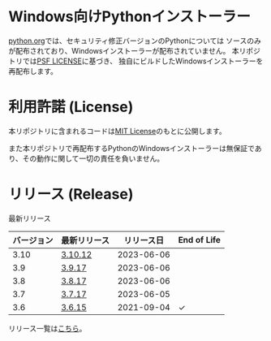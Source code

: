 # Windows向けPythonインストーラー

[python.org](https://www.python.org/)では、セキュリティ修正バージョンのPythonについては
ソースのみが配布されており、Windowsインストーラーが配布されていません。
本リポジトリでは[PSF LICENSE](https://docs.python.org/3/license.html#psf-license)に基づき、
独自にビルドしたWindowsインストーラーを再配布します。

# 利用許諾 (License)

本リポジトリに含まれるコードは[MIT License](https://github.com/kai2nenobu/win-python-installer/blob/main/LICENSE)のもとに公開します。

また本リポジトリで再配布するPythonのWindowsインストーラーは無保証であり、その動作に関して一切の責任を負いません。

# リリース (Release)

最新リリース

| バージョン | 最新リリース                                                                      | リリース日 | End of Life |
|------------|-----------------------------------------------------------------------------------|------------|-------------|
|       3.10 | [3.10.12](https://github.com/kai2nenobu/win-python-installer/releases/tag/v3.10.12) | 2023-06-06 |             |
|        3.9 | [3.9.17](https://github.com/kai2nenobu/win-python-installer/releases/tag/v3.9.17) | 2023-06-06 |             |
|        3.8 | [3.8.17](https://github.com/kai2nenobu/win-python-installer/releases/tag/v3.8.17) | 2023-06-06 |             |
|        3.7 | [3.7.17](https://github.com/kai2nenobu/win-python-installer/releases/tag/v3.7.17) | 2023-06-05 |             |
|        3.6 | [3.6.15](https://github.com/kai2nenobu/win-python-installer/releases/tag/v3.6.15) | 2021-09-04 | ✓           |

リリース一覧は[こちら](https://github.com/kai2nenobu/win-python-installer/releases)。
